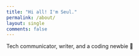 ```yaml
---
title: "Hi all! I'm Seul."
permalink: /about/
layout: single
comments: false
---
```


Tech communicator, writer, and a coding newbie 🐣
